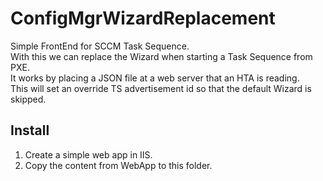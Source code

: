 # ConfigMgrWizardReplacement
Simple FrontEnd for SCCM Task Sequence.
<br>
With this we can replace the Wizard when starting a Task Sequence from PXE.
<br>
It works by placing a JSON file at a web server that an HTA is reading.
<br>
This will set an override TS advertisement id so that the default Wizard is skipped.

## Install

1. Create a simple web app in IIS.
2. Copy the content from WebApp to this folder.